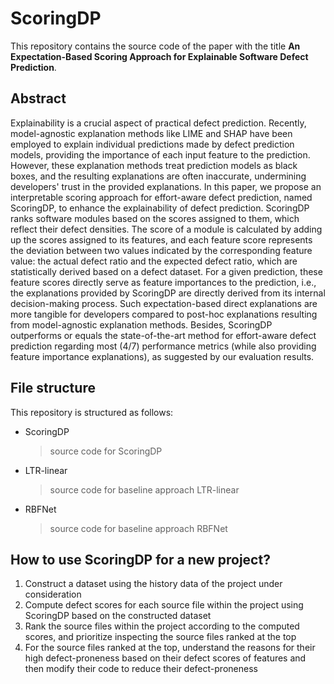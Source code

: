 # ScoringDP
This repository contains the source code of the paper with the title **An Expectation-Based Scoring Approach for Explainable Software Defect Prediction**.

## Abstract
Explainability is a crucial aspect of practical defect prediction. Recently, model-agnostic explanation methods like LIME and SHAP have been employed to explain individual predictions made by defect prediction models, providing the importance of each input feature to the prediction. However, these explanation methods treat prediction models as black boxes, and the resulting explanations are often inaccurate, undermining developers' trust in the provided explanations. In this paper, we propose an interpretable scoring approach for effort-aware defect prediction, named ScoringDP, to enhance the explainability of defect prediction. ScoringDP ranks software modules based on the scores assigned to them, which reflect their defect densities. The score of a module is calculated by adding up the scores assigned to its features, and each feature score represents the deviation between two values indicated by the corresponding feature value: the actual defect ratio and the expected defect ratio, which are statistically derived based on a defect dataset. For a given prediction, these feature scores directly serve as feature importances to the prediction, i.e., the explanations provided by ScoringDP are directly derived from its internal decision-making process. Such expectation-based direct explanations are more tangible for developers compared to post-hoc explanations resulting from model-agnostic explanation methods. Besides, ScoringDP outperforms or equals the state-of-the-art method for effort-aware defect prediction regarding most (4/7) performance metrics (while also providing feature importance explanations), as suggested by our evaluation results.

## File structure
This repository is structured as follows:

- ScoringDP
  > source code for ScoringDP 
- LTR-linear
  > source code for baseline approach LTR-linear
- RBFNet
  > source code for baseline approach RBFNet

## How to use ScoringDP for a new project?
1. Construct a dataset using the history data of the project under consideration
2. Compute defect scores for each source file within the project using ScoringDP based on the constructed dataset
3. Rank the source files within the project according to the computed scores, and prioritize inspecting the source files ranked at the top
4. For the source files ranked at the top, understand the reasons for their high defect-proneness based on their defect scores of features and then modify their code to reduce their defect-proneness
